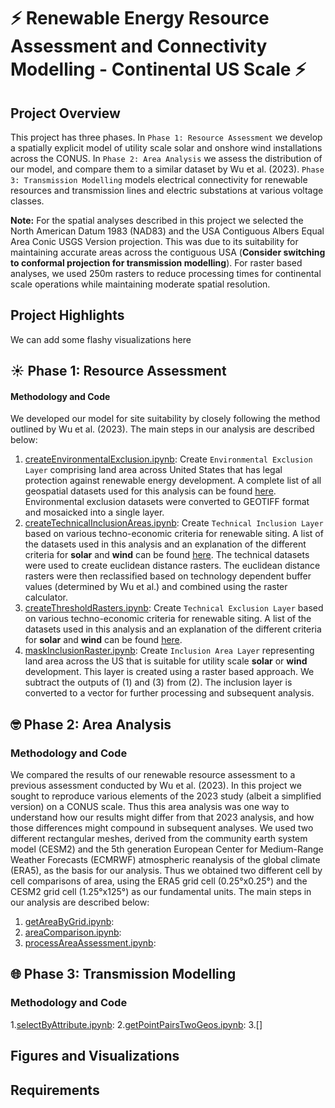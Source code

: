 # ⚡ Renewable Energy Resource Assessment and Connectivity Modelling - Continental US Scale ⚡

## Project Overview
This project has three phases. In `Phase 1: Resource Assessment` we develop a spatially explicit model of utility scale solar and onshore wind installations across the CONUS. In `Phase 2: Area Analysis` we assess the distribution of our model, and compare them to a similar dataset by Wu et al. (2023). `Phase 3: Transmission Modelling` models electrical connectivity for renewable resources and transmission lines and electric substations at various voltage classes. 

**Note:** For the spatial analyses described in this project we selected the North American Datum 1983 (NAD83) and the USA Contiguous Albers Equal Area Conic USGS Version projection. This was due to its suitability for maintaining accurate areas across the contiguous USA (**Consider switching to conformal projection for transmission modelling**). For raster based analyses, we used 250m rasters to reduce processing times for continental scale operations while maintaining moderate spatial resolution. 

## Project Highlights
We can add some flashy visualizations here

## ☀️ Phase 1: Resource Assessment  
#### Methodology and Code
We developed our model for site suitability by closely following the method outlined by Wu et al. (2023). The main steps in our analysis are described below:

1. [createEnvironmentalExclusion.ipynb](https://github.com/zrmondsc/ASSET_Development/blob/master/createEnvironmentalExclusion.ipynb): Create `Environmental Exclusion Layer` comprising land area across United States that has legal protection against renewable energy development. A complete list of all geospatial datasets used for this analysis can be found [here](https://github.com/zrmondsc/ASSET_Development/blob/master/SupplementaryTables/EnvironmentalExclusionDatasets.xlsx).  Environmental exclusion datasets were converted to GEOTIFF format and mosaicked into a single layer. 
2. [createTechnicalInclusionAreas.ipynb](https://github.com/zrmondsc/ASSET_Development/blob/master/createTechnicalInclusionAreas.ipynb): Create `Technical Inclusion Layer` based on various techno-economic criteria for renewable siting. A list of the datasets used in this analysis and an explanation of the different criteria for **solar** and **wind** can be found [here](https://github.com/zrmondsc/ASSET_Development/blob/master/SupplementaryTables/TechnoEconomicInclusionDatasets.xlsx). The technical datasets were used to create euclidean distance rasters. The euclidean distance rasters were then reclassified based on technology dependent buffer values (determined by Wu et al.) and combined using the raster calculator.  
3. [createThresholdRasters.ipynb](https://github.com/zrmondsc/ASSET_Development/blob/master/createThresholdRasters.ipynb): Create `Technical Exclusion Layer` based on various techno-economic criteria for renewable siting. A list of the datasets used in this analysis and an explanation of the different criteria for **solar** and **wind** can be found [here](https://github.com/zrmondsc/ASSET_Development/blob/master/SupplementaryTables/TechnoEconomicExclusionDatasets.xlsx).
4. [maskInclusionRaster.ipynb](https://github.com/zrmondsc/ASSET_Development/blob/master/maskInclusionRaster.ipynb): Create `Inclusion Area Layer` representing land area across the US that is suitable for utility scale **solar** or **wind** development. This layer is created using a raster based approach. We subtract the outputs of (1) and (3) from (2). The inclusion layer is converted to a vector for further processing and subsequent analysis. 

## 🤓 Phase 2: Area Analysis 
### Methodology and Code
We compared the results of our renewable resource assessment to a previous assessment conducted by Wu et al. (2023). In this project we sought to reproduce various elements of the 2023 study (albeit a simplified version) on a CONUS scale. Thus this area analysis was one way to understand how our results might differ from that 2023 analysis, and how those differences might compound in subsequent analyses. We used two different rectangular meshes, derived from the community earth system model (CESM2) and the 5th generation European Center for Medium-Range Weather Forecasts (ECMRWF) atmospheric reanalysis of the global climate (ERA5), as the basis for our analysis. Thus we obtained two different cell by cell comparisons of area, using the ERA5 grid cell (0.25&deg;x0.25&deg;) and the CESM2 grid cell (1.25&deg;x125&deg;) as our fundamental units. The main steps in our analysis are described below:

1. [getAreaByGrid.ipynb](https://github.com/zrmondsc/ASSET_Development/blob/master/AreaAnalysis/getAreaByGridToo.ipynb):
2. [areaComparison.ipynb](https://github.com/zrmondsc/ASSET_Development/blob/master/AreaAnalysis/areaComparison.ipynb):
3. [processAreaAssessment.ipynb](https://github.com/zrmondsc/ASSET_Development/blob/master/AreaAnalysis/processAreaAssessment.ipynb):

## 🌐 Phase 3: Transmission Modelling 
### Methodology and Code
1.[selectByAttribute.ipynb](https://github.com/zrmondsc/ASSET_Development/blob/master/TransmissionModelling/selectByAttribute.ipynb):
2.[getPointPairsTwoGeos.ipynb](https://github.com/zrmondsc/ASSET_Development/blob/master/TransmissionModelling/getPointPairsTwoGeos.ipynb):
3.[]
## Figures and Visualizations

## Requirements

  
